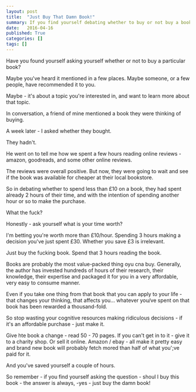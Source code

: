```yaml
---
layout: post
title:  "Just Buy That Damn Book!"
summary: If you find yourself debating whether to buy or not buy a book - do yourself a favour - and just buy the damn thing
date:   2016-04-16
published: True
categories: []
tags: []
---
```


<p class="p-intro">Have you found yourself asking yourself whether or not to buy a particular book?</p>

Maybe you've heard it mentioned in a few places. Maybe someone, or a few people, have recommended it to you. 

Maybe  - it's about a topic you're interested in, and want to learn more about that topic.

In conversation, a friend of mine mentioned a book they were thinking of buying. 

A week later - I asked whether they bought.

They hadn't.

He went on to tell me how we spent a few hours reading online reviews - amazon, goodreads, and some other online reviews.

The reviews were overall positive. But now, they were going to wait and see if the book was available for cheaper at their local bookstore. 

So in debating whether to spend less than £10 on a book, they had spent already 2 hours of their time, and with the intention of spending another hour or so to make the purchase.

What the fuck?

Honestly - ask yourself what is your time worth? 

I'm betting you're worth more than £10/hour. Spending 3 hours making a decision you've just spent £30. Whether you save £3 is irrelevant.

Just buy the fucking book. Spend that 3 hours reading the book.

Books are probably the most value-packed thing oyu cna buy. Generally, the author has invested hundreds of hours of their research, their knowledge, their expertise and packaged it for you in a very affordable, very easy to consume manner.

Even if you take one thing from that book that you can apply to your life - that changes your thinking, that affects you... whatever you/ve spent on that book has been rewarded a thousand-fold.

So stop wasting your cognitive resources making ridiculous decisions - if it's an affordable purchase - just make it. 

Give hte book a change - read 50 - 70 pages. If you can't get in to it - give it to a charity shop. Or sell it online. Amazon / ebay - all make it pretty easy and brand new book will probably fetch mored than half of what you';ve paid for it.

And you've saved yourself a couple of hours.

So remember - if you find yourself asking the question - shoul I buy this book - the answer is always, -yes - just buy the damn book! 